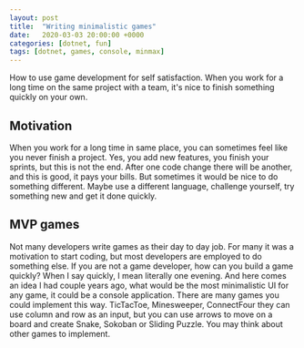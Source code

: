 ```yaml
---
layout: post
title:  "Writing minimalistic games"
date:   2020-03-03 20:00:00 +0000
categories: [dotnet, fun]
tags: [dotnet, games, console, minmax]
---
```


How to use game development for self satisfaction. When you work for a long time on the same project with a team, it's nice to finish something quickly on your own.

## Motivation

When you work for a long time in same place, you can sometimes feel like you never finish a project. Yes, you add new features, you finish your sprints, but this is not the end. After one code change there will be another, and this is good, it pays your bills. But sometimes it would be nice to do something different. Maybe use a different language, challenge yourself, try something new and get it done quickly.

## MVP games

Not many developers write games as their day to day job. For many it was a motivation to start coding, but most developers are employed to do something else. If you are not a game developer, how can you build a game quickly? When I say quickly, I mean literally one evening. And here comes an idea I had couple years ago, what would be the most minimalistic UI for any game, it could be a console application. There are many games you could implement this way. TicTacToe, Minesweeper, ConnectFour they can use column and row as an input, but you can use arrows to move on a board and create Snake, Sokoban or Sliding Puzzle. You may think about other games to implement.